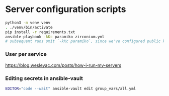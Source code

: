 # Server configuration scripts

```sh
python3 -m venv venv
. ./venv/bin/activate
pip install -r requirements.txt
ansible-playbook -kKc paramiko zirconium.yml
# subsequent runs omit `-kKc paramiko`, since we've configured public key auth and disabled sudo password
```

### User per service
https://blog.wesleyac.com/posts/how-i-run-my-servers

### Editing secrets in ansible-vault
```sh
EDITOR="code --wait" ansible-vault edit group_vars/all.yml
```

